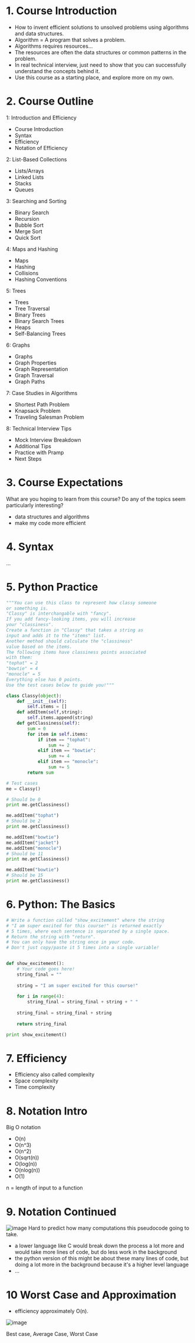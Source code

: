# 1. Course Introduction

- How to invent efficient solutions to unsolved problems using algorithms and data structures.
- Algorithm  = A program that solves a problem.
- Algorithms requires resources...
- The resources are often the data structures or common patterns in the problem.
- In real technical interview, just need to show that you can successfully understand the concepts behind it.
- Use this course as a starting place, and explore more on my own.

# 2. Course Outline

1: Introduction and Efficiency
  - Course Introduction
  - Syntax
  - Efficiency
  - Notation of Efficiency
 
2: List-Based Collections
  - Lists/Arrays
  - Linked Lists
  - Stacks
  - Queues
 
3: Searching and Sorting
  - Binary Search
  - Recursion
  - Bubble Sort
  - Merge Sort
  - Quick Sort

4: Maps and Hashing
  - Maps
  - Hashing
  - Collisions
  - Hashing Conventions

5: Trees
  - Trees
  - Tree Traversal
  - Binary Trees
  - Binary Search Trees
  - Heaps
  - Self-Balancing Trees

6: Graphs
  - Graphs
  - Graph Properties
  - Graph Representation
  - Graph Traversal
  - Graph Paths

7: Case Studies in Algorithms
  - Shortest Path Problem
  - Knapsack Problem
  - Traveling Salesman Problem
 
8: Technical Interview Tips
  - Mock Interview Breakdown
  - Additional Tips
  - Practice with Pramp
  - Next Steps

# 3. Course Expectations

What are you hoping to learn from this course? Do any of the topics seem particularly interesting?
- data structures and algorithms
- make my code more efficient

# 4. Syntax
...

# 5. Python Practice

```python
"""You can use this class to represent how classy someone
or something is.
"Classy" is interchangable with "fancy".
If you add fancy-looking items, you will increase
your "classiness".
Create a function in "Classy" that takes a string as
input and adds it to the "items" list.
Another method should calculate the "classiness"
value based on the items.
The following items have classiness points associated
with them:
"tophat" = 2
"bowtie" = 4
"monocle" = 5
Everything else has 0 points.
Use the test cases below to guide you!"""

class Classy(object):
    def __init__(self):
        self.items = []
    def addItem(self,string):
        self.items.append(string)
    def getClassiness(self):
        sum = 0
        for item in self.items:
            if item == "tophat":
                sum += 2
            elif item == "bowtie":
                sum += 4
            elif item == "monocle":
                sum += 5
        return sum

# Test cases
me = Classy()

# Should be 0
print me.getClassiness()

me.addItem("tophat")
# Should be 2
print me.getClassiness()

me.addItem("bowtie")
me.addItem("jacket")
me.addItem("monocle")
# Should be 11
print me.getClassiness()

me.addItem("bowtie")
# Should be 15
print me.getClassiness()
```

# 6. Python: The Basics

```python
# Write a function called "show_excitement" where the string
# "I am super excited for this course!" is returned exactly
# 5 times, where each sentence is separated by a single space.
# Return the string with "return".
# You can only have the string once in your code.
# Don't just copy/paste it 5 times into a single variable!


def show_excitement():
    # Your code goes here!
    string_final = ""
    
    string = "I am super excited for this course!"
    
    for i in range(4):
        string_final = string_final + string + " "
        
    string_final = string_final + string
    
    return string_final

print show_excitement()
```

# 7. Efficiency

- Efficiency also called complexity
- Space complexity
- Time complexity

# 8. Notation Intro

Big O notation
- O(n)
- O(n^3)
- O(n^2)
- O(sqrt(n))
- O(log(n))
- O(nlog(n))
- O(1)

n = length of input to a function

# 9. Notation Continued

![image](https://user-images.githubusercontent.com/93126390/211609476-36f070f0-0cfd-4207-be5b-8b7c6998be40.png)
Hard to predict how many computations this pseudocode going to take.
- a lower language like C would break down the process a lot more and would take more lines of code, but do less work in the background
- the python version of this might be about these many lines of code, but doing a lot more in the background because it's a higher level language
- ...

# 10 Worst Case and Approximation

- efficiency approximately O(n).

![image](https://user-images.githubusercontent.com/93126390/211611566-d0e92170-31ba-4d30-9043-6e0ba2a59cc1.png)

Best case, Average Case, Worst Case




